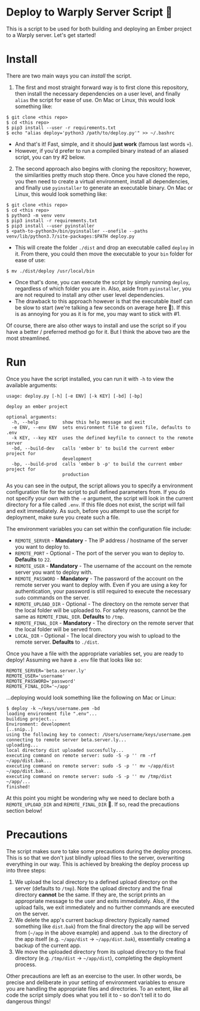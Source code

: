 # Deploy to Warply Server Script 🚀
This is a script to be used for both building and deploying an Ember project to a Warply server. Let's get started!

# Install
There are two main ways you can *install* the script. 

1. The first and most straight forward way is to first clone this repository, then install the necessary dependencies on a user level, and finally `alias` the script for ease of use. On Mac or Linux, this would look something like:
```
$ git clone <this repo>
$ cd <this repo>
$ pip3 install --user -r requirements.txt
$ echo "alias deploy='python3 /path/to/deploy.py'" >> ~/.bashrc
```
  * And that's it! Fast, simple, and it should **just work** (famous last words 💀). 
  * However, if you'd prefer to run a compiled binary instead of an aliased script, you can try #2 below.

2. The second approach also begins with cloning the repository; however, the similarities pretty much stop there. Once you have cloned the repo, you then need to create a virtual environment, install all dependencies, and finally use `pyinstaller` to generate an executable binary. On Mac or Linux, this would look something like:
```
$ git clone <this repo>
$ cd <this repo>
$ python3 -m venv venv
$ pip3 install -r requirements.txt
$ pip3 install --user pyinstaller
$ <path-to-python3>/bin/pyinstaller --onefile --paths venv/lib/python3.7/site-packages:$PATH deploy.py
```
  * This will create the folder `./dist` and drop an executable called `deploy` in it. From there, you could then move the executable to your `bin` folder for ease of use:
```
$ mv ./dist/deploy /usr/local/bin
```
  * Once that's done, you can execute the script by simply running `deploy`, regardless of which folder you are in. Also, aside from `pyinstaller`, you are not required to install any other user level dependencies. 
  * The drawback to this approach however is that the executable itself can be slow to start (we're talking a few seconds on average here 😬). If this is as annoying for you as it is for me, you may want to stick with #1. 

Of course, there are also other ways to install and use the script so if you have a better / preferred method go for it. But I think the above two are the most streamlined.

# Run
Once you have the script installed, you can run it with `-h` to view the available arguments:
```
usage: deploy.py [-h] [-e ENV] [-k KEY] [-bd] [-bp]

deploy an ember project

optional arguments:
  -h, --help         show this help message and exit
  -e ENV, --env ENV  sets environment file to given file, defaults to .env
  -k KEY, --key KEY  uses the defined keyfile to connect to the remote server
  -bd, --build-dev   calls 'ember b' to build the current ember project for
                     development
  -bp, --build-prod  calls 'ember b -p' to build the current ember project for
                     production
```
As you can see in the output, the script allows you to specify a environment configuration file for the script to pull defined parameters from. If you do not specify your own with the `-e` argument, the script will look in the current directory for a file called `.env`. If this file does not exist, the script will fail and exit immediately. As such, before you attempt to use the script for deployment, make sure you create such a file. 

The environment variables you can set within the configuration file include:
* `REMOTE_SERVER` - **Mandatory** - The IP address / hostname of the server you want to deploy to.
* `REMOTE_PORT` - Optional - The port of the server you wan to deploy to. **Defaults** to `22`.
* `REMOTE_USER` - **Mandatory** - The username of the account on the remote server you want to deploy with.
* `REMOTE_PASSWORD` - **Mandatory** - The password of the account on the remote server you want to deploy with. Even if you are using a key for authentication, your password is still required to execute the necessary `sudo` commands on the server.
* `REMOTE_UPLOAD_DIR` - Optional - The directory on the remote server that the local folder will be uploaded to. For safety reasons, cannot be the same as `REMOTE_FINAL_DIR`. **Defaults** to `/tmp`.
* `REMOTE_FINAL_DIR` - **Mandatory** - The directory on the remote server that the local folder will be served from.
* `LOCAL_DIR` - Optional - The local directory you wish to upload to the remote server. **Defaults** to `./dist`.

Once you have a file with the appropriate variables set, you are ready to deploy! Assuming we have a `.env` file that looks like so:
```
REMOTE_SERVER='beta.server.ly'
REMOTE_USER='username'
REMOTE_PASSWORD='password'
REMOTE_FINAL_DIR='~/app'
```
...deploying would look something like the following on Mac or Linux:
```
$ deploy -k ~/keys/username.pem -bd
loading environment file ".env"...
building project...
Environment: development
[..snip..]
using the following key to connect: /Users/username/keys/username.pem
connecting to remote server beta.server.ly...
uploading...
local directory dist uploaded succesfully...
executing command on remote server: sudo -S -p '' rm -rf ~/app/dist.bak...
executing command on remote server: sudo -S -p '' mv ~/app/dist ~/app/dist.bak...
executing command on remote server: sudo -S -p '' mv /tmp/dist ~/app/...
finished!
```
At this point you might be wondering why we need to declare both a `REMOTE_UPLOAD_DIR` and `REMOTE_FINAL_DIR` 🤔. If so, read the precautions section below!

# Precautions
The script makes sure to take some precautions during the deploy process. This is so that we don't just blindly upload files to the server, overwriting everything in our way. This is achieved by breaking the deploy process up into three steps:
1. We upload the local directory to a defined upload directory on the server (defaults to `/tmp`). Note the upload directory and the final directory **cannot** be the same. If they are, the script prints an appropriate message to the user and exits immediately. Also, if the upload fails, we exit immediately and no further commands are executed on the server.
2. We delete the app's current backup directory (typically named something like `dist.bak`) from the final directory the app will be served from (`~/app` in the above example) and append `.bak` to the directory of the app itself (e.g. `~/app/dist` -> `~/app/dist.bak`), essentially creating a backup of the current app. 
3. We move the uploaded directory from its upload directory to the final directory (e.g. `/tmp/dist` -> `~/app/dist`), completing the deployment process.

Other precautions are left as an exercise to the user. In other words, be precise and deliberate in your setting of environment variables to ensure you are handling the appropriate files and directories. To an extent, like all code the script simply does what you tell it to - so don't tell it to do dangerous things!
